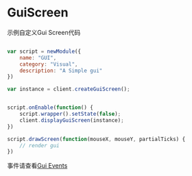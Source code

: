 # GuiScreen

示例自定义Gui Screen代码

```javascript

var script = newModule({
	name: "GUI",
	category: "Visual",
	description: "A Simple gui"
})

var instance = client.createGuiScreen();


script.onEnable(function() {
	script.wrapper().setState(false);
	client.displayGuiScreen(instance);
})

script.drawScreen(function(mouseX, mouseY, partialTicks) {
    // render gui
})
```

事件请查看[Gui Events](../event/guiEvents.md)